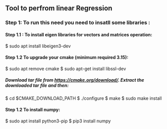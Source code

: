 ## Tool to perfrom linear Regression
### Step 1: To run this need you need to insatll some libraries :
 #### Step 1.1 : To install eigen libraries for vectors and matrices operation:
  $ sudo apt install libeigen3-dev
 #### Step 1.2 To upgrade your cmake (minimum required 3.15):
  $ sudo apt remove cmake
  $ sudo apt-get install libssl-dev
  ##### Download tar file from https://cmake.org/download/. Extract the downloaded tar file and then:
   $ cd $CMAKE_DOWNLOAD_PATH
   $ ./configure
   $ make
   $ sudo make install
 #### Step 1.2 To install numpy:
  $ sudo apt install python3-pip
  $ pip3 install numpy

